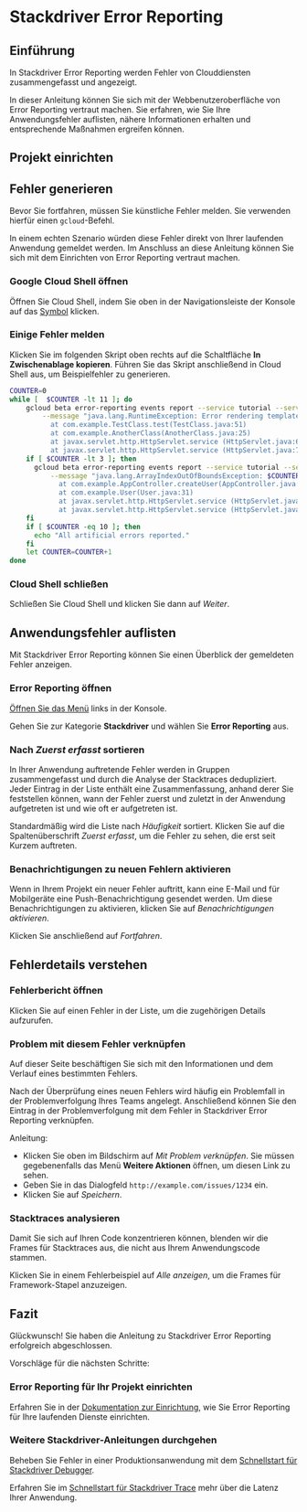 # Stackdriver Error Reporting

## Einführung

In Stackdriver Error Reporting werden Fehler von Clouddiensten zusammengefasst und angezeigt.

In dieser Anleitung können Sie sich mit der Webbenutzeroberfläche von Error Reporting vertraut machen. Sie erfahren, wie Sie Ihre Anwendungsfehler auflisten, nähere Informationen erhalten und entsprechende Maßnahmen ergreifen können.

## Projekt einrichten

<walkthrough-project-setup></walkthrough-project-setup>

## Fehler generieren

Bevor Sie fortfahren, müssen Sie künstliche Fehler melden. Sie verwenden hierfür einen `gcloud`-Befehl.

In einem echten Szenario würden diese Fehler direkt von Ihrer laufenden Anwendung gemeldet werden. Im Anschluss an diese Anleitung können Sie sich mit dem Einrichten von Error Reporting vertraut machen.

### Google Cloud Shell öffnen

Öffnen Sie Cloud Shell, indem Sie oben in der Navigationsleiste der Konsole auf das<walkthrough-cloud-shell-icon></walkthrough-cloud-shell-icon> [Symbol][spotlight-open-devshell] klicken.

### Einige Fehler melden

Klicken Sie im folgenden Skript oben rechts auf die Schaltfläche **In Zwischenablage kopieren**. Führen Sie das Skript anschließend in Cloud Shell aus, um Beispielfehler zu generieren.

```bash
COUNTER=0
while [  $COUNTER -lt 11 ]; do
    gcloud beta error-reporting events report --service tutorial --service-version v$((COUNTER/10+1)) \
        --message "java.lang.RuntimeException: Error rendering template $COUNTER
          at com.example.TestClass.test(TestClass.java:51)
          at com.example.AnotherClass(AnotherClass.java:25)
          at javax.servlet.http.HttpServlet.service (HttpServlet.java:617)
          at javax.servlet.http.HttpServlet.service (HttpServlet.java:717)"
    if [ $COUNTER -lt 3 ]; then
      gcloud beta error-reporting events report --service tutorial --service-version v1 \
          --message "java.lang.ArrayIndexOutOfBoundsException: $COUNTER
            at com.example.AppController.createUser(AppController.java:42)
            at com.example.User(User.java:31)
            at javax.servlet.http.HttpServlet.service (HttpServlet.java:617)
            at javax.servlet.http.HttpServlet.service (HttpServlet.java:717)"
    fi
    if [ $COUNTER -eq 10 ]; then
      echo "All artificial errors reported."
    fi
    let COUNTER=COUNTER+1
done
```

### Cloud Shell schließen

Schließen Sie Cloud Shell und klicken Sie dann auf *Weiter*.

## Anwendungsfehler auflisten

Mit Stackdriver Error Reporting können Sie einen Überblick der gemeldeten Fehler anzeigen.

### Error Reporting öffnen

[Öffnen Sie das Menü][spotlight-console-menu] links in der Konsole.

Gehen Sie zur Kategorie **Stackdriver** und wählen Sie **Error Reporting** aus.

<walkthrough-menu-navigation sectionid="CRASH_SECTION"></walkthrough-menu-navigation>

### Nach *Zuerst erfasst* sortieren

In Ihrer Anwendung auftretende Fehler werden in Gruppen zusammengefasst und durch die Analyse der Stacktraces dedupliziert. Jeder Eintrag in der Liste enthält eine Zusammenfassung, anhand derer Sie feststellen können, wann der Fehler zuerst und zuletzt in der Anwendung aufgetreten ist und wie oft er aufgetreten ist.

Standardmäßig wird die Liste nach *Häufigkeit* sortiert. Klicken Sie auf die Spaltenüberschrift *Zuerst erfasst*, um die Fehler zu sehen, die erst seit Kurzem auftreten.

### Benachrichtigungen zu neuen Fehlern aktivieren

Wenn in Ihrem Projekt ein neuer Fehler auftritt, kann eine E-Mail und für Mobilgeräte eine Push-Benachrichtigung gesendet werden. Um diese Benachrichtigungen zu aktivieren, klicken Sie auf *Benachrichtigungen aktivieren*.

Klicken Sie anschließend auf *Fortfahren*.

## Fehlerdetails verstehen

### Fehlerbericht öffnen

Klicken Sie auf einen Fehler in der Liste, um die zugehörigen Details aufzurufen.

### Problem mit diesem Fehler verknüpfen

Auf dieser Seite beschäftigen Sie sich mit den Informationen und dem Verlauf eines bestimmten Fehlers.

Nach der Überprüfung eines neuen Fehlers wird häufig ein Problemfall in der Problemverfolgung Ihres Teams angelegt. Anschließend können Sie den Eintrag in der Problemverfolgung mit dem Fehler in Stackdriver Error Reporting verknüpfen.

Anleitung:

  *  Klicken Sie oben im Bildschirm auf *Mit Problem verknüpfen*. Sie müssen gegebenenfalls das Menü **Weitere Aktionen** öffnen, um diesen Link zu sehen.
  *  Geben Sie in das Dialogfeld `http://example.com/issues/1234` ein.
  *  Klicken Sie auf *Speichern*.

### Stacktraces analysieren

Damit Sie sich auf Ihren Code konzentrieren können, blenden wir die Frames für Stacktraces aus, die nicht aus Ihrem Anwendungscode stammen.

Klicken Sie in einem Fehlerbeispiel auf *Alle anzeigen*, um die Frames für Framework-Stapel anzuzeigen.

## Fazit

<walkthrough-conclusion-trophy></walkthrough-conclusion-trophy>

Glückwunsch! Sie haben die Anleitung zu Stackdriver Error Reporting erfolgreich abgeschlossen.

Vorschläge für die nächsten Schritte:

### Error Reporting für Ihr Projekt einrichten

Erfahren Sie in der [Dokumentation zur Einrichtung][errors-setup], wie Sie Error Reporting für Ihre laufenden Dienste einrichten.

### Weitere Stackdriver-Anleitungen durchgehen

Beheben Sie Fehler in einer Produktionsanwendung mit dem [Schnellstart für Stackdriver Debugger][debug-quickstart].

Erfahren Sie im [Schnellstart für Stackdriver Trace][trace-quickstart] mehr über die Latenz Ihrer Anwendung.

[debug-quickstart]: https://cloud.google.com/debugger/docs/quickstart
[errors-setup]: https://cloud.google.com/error-reporting/docs/how-to
[spotlight-console-menu]: walkthrough://spotlight-pointer?spotlightId=console-nav-menu
[spotlight-open-devshell]: walkthrough://spotlight-pointer?spotlightId=devshell-activate-button
[trace-quickstart]: https://cloud.google.com/trace/docs/quickstart
